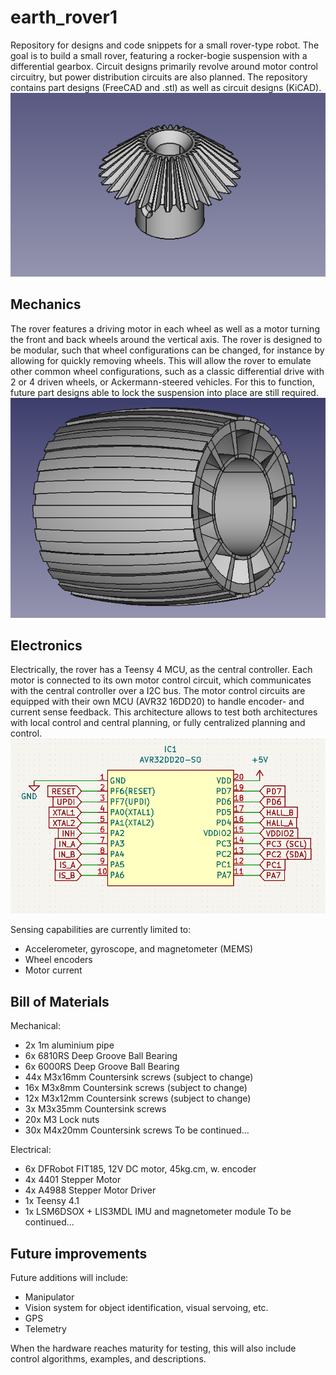 # earth_rover1
Repository for designs and code snippets for a small rover-type robot. The goal is to build a small rover, featuring a rocker-bogie suspension with a differential gearbox. Circuit designs primarily revolve around motor control circuitry, but power distribution circuits are also planned. The repository contains part designs (FreeCAD and .stl) as well as circuit designs (KiCAD).
![Differential gear](./img/gear1_differential.png "Differential gear")

## Mechanics
The rover features a driving motor in each wheel as well as a motor turning the front and back wheels around the vertical axis.
The rover is designed to be modular, such that wheel configurations can be changed, for instance by allowing for quickly removing wheels. This will allow the rover to emulate other common wheel configurations, such as a classic differential drive with 2 or 4 driven wheels, or Ackermann-steered vehicles. For this to function, future part designs able to lock the suspension into place are still required.
![Wheel](./img/wheel_concept.png "Initial wheel design")

## Electronics
Electrically, the rover has a Teensy 4 MCU, as the central controller. Each motor is connected to its own motor control circuit, which communicates with the central controller over a I2C bus. The motor control circuits are equipped with their own MCU (AVR32 16DD20) to handle encoder- and current sense feedback. This architecture allows to test both architectures with local control and central planning, or fully centralized planning and control.
![AVR32 connections](./img/AVR32_connections_sch.png "Connections of the local AVR32 controller")

Sensing capabilities are currently limited to:
* Accelerometer, gyroscope, and magnetometer (MEMS)
* Wheel encoders
* Motor current

## Bill of Materials
Mechanical:
* 2x 1m aluminium pipe
* 6x 6810RS Deep Groove Ball Bearing
* 6x 6000RS Deep Groove Ball Bearing
* 44x M3x16mm Countersink screws (subject to change)
* 16x M3x8mm Countersink screws (subject to change)
* 12x M3x12mm Countersink screws (subject to change)
* 3x M3x35mm Countersink screws
* 20x M3 Lock nuts
* 30x M4x20mm Countersink screws
To be continued...

Electrical:
* 6x DFRobot FIT185, 12V DC motor, 45kg.cm, w. encoder
* 4x 4401 Stepper Motor
* 4x A4988 Stepper Motor Driver
* 1x Teensy 4.1
* 1x LSM6DSOX + LIS3MDL IMU and magnetometer module
To be continued...

## Future improvements
Future additions will include:
* Manipulator
* Vision system for object identification, visual servoing, etc.
* GPS
* Telemetry

When the hardware reaches maturity for testing, this will also include control algorithms, examples, and descriptions.
